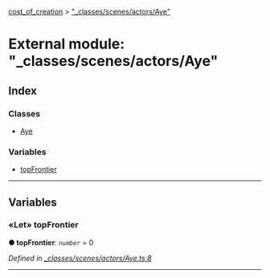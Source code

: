 [cost_of_creation](../README.md) > ["_classes/scenes/actors/Aye"](../modules/__classes_scenes_actors_aye_.md)



# External module: "_classes/scenes/actors/Aye"

## Index

### Classes

* [Aye](../classes/__classes_scenes_actors_aye_.aye.md)


### Variables

* [topFrontier](__classes_scenes_actors_aye_.md#topfrontier)



---
## Variables
<a id="topfrontier"></a>

### «Let» topFrontier

**●  topFrontier**:  *`number`*  = 0

*Defined in [_classes/scenes/actors/Aye.ts:8](https://github.com/codeartisticninja/cost_of_creation/blob/6562fe6/src/script/_classes/scenes/actors/Aye.ts#L8)*





___


